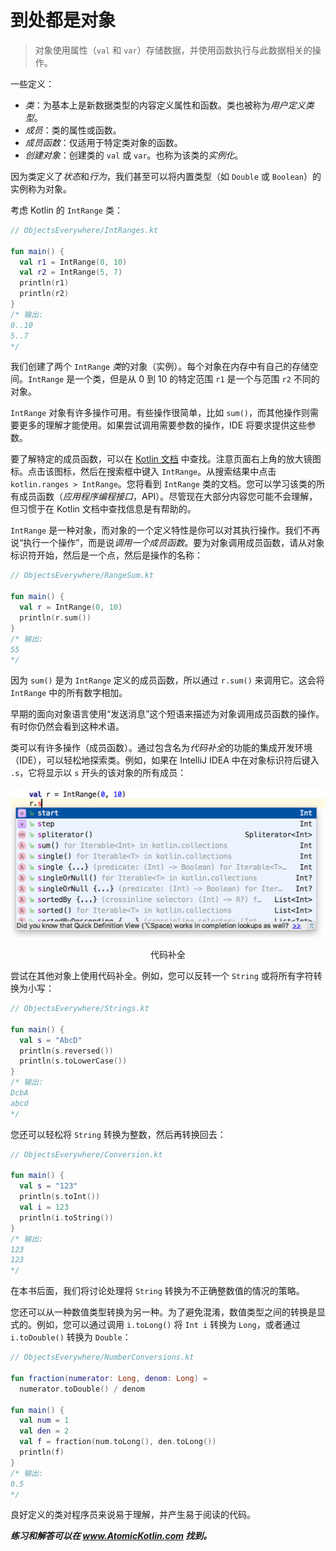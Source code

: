 # 到处都是对象

> 对象使用属性（`val` 和 `var`）存储数据，并使用函数执行与此数据相关的操作。

一些定义：

- *类*：为基本上是新数据类型的内容定义属性和函数。类也被称为*用户定义类型*。
- *成员*：类的属性或函数。
- *成员函数*：仅适用于特定类对象的函数。
- *创建对象*：创建类的 `val` 或 `var`。也称为该类的*实例化*。

因为类定义了*状态*和*行为*，我们甚至可以将内置类型（如 `Double` 或 `Boolean`）的实例称为对象。

考虑 Kotlin 的 `IntRange` 类：

```kotlin
// ObjectsEverywhere/IntRanges.kt

fun main() {
  val r1 = IntRange(0, 10)
  val r2 = IntRange(5, 7)
  println(r1)
  println(r2)
}
/* 输出:
0..10
5..7
*/
```

我们创建了两个 `IntRange` *类*的对象（实例）。每个对象在内存中有自己的存储空间。`IntRange` 是一个类，但是从 0 到 10 的特定范围 `r1` 是一个与范围 `r2` 不同的对象。

`IntRange` 对象有许多操作可用。有些操作很简单，比如 `sum()`，而其他操作则需要更多的理解才能使用。如果尝试调用需要参数的操作，IDE 将要求提供这些参数。

要了解特定的成员函数，可以在 [Kotlin 文档](https://kotlinlang.org/api/latest/jvm/stdlib/index.html) 中查找。注意页面右上角的放大镜图标。点击该图标，然后在搜索框中键入 `IntRange`。从搜索结果中点击 `kotlin.ranges > IntRange`。您将看到 `IntRange` 类的文档。您可以学习该类的所有成员函数（*应用程序编程接口*，API）。尽管现在大部分内容您可能不会理解，但习惯于在 Kotlin 文档中查找信息是有帮助的。

`IntRange` 是一种对象，而对象的一个定义特性是你可以对其执行操作。我们不再说“执行一个操作”，而是说*调用一个成员函数*。要为对象调用成员函数，请从对象标识符开始，然后是一个点，然后是操作的名称：

```kotlin
// ObjectsEverywhere/RangeSum.kt

fun main() {
  val r = IntRange(0, 10)
  println(r.sum())
}
/* 输出:
55
*/
```

因为 `sum()` 是为 `IntRange` 定义的成员函数，所以通过 `r.sum()` 来调用它。这会将 `IntRange` 中的所有数字相加。

早期的面向对象语言使用“发送消息”这个短语来描述为对象调用成员函数的操作。有时你仍然会看到这种术语。

类可以有许多操作（成员函数）。通过包含名为*代码补全*的功能的集成开发环境（IDE），可以轻松地探索类。例如，如果在 IntelliJ IDEA 中在对象标识符后键入 `.s`，它将显示以 `s` 开头的该对象的所有成员：

<div align="center">
  <img src="./assets/code-completion.png" alt="code completion" style="zoom:60%;" />
  <p>代码补全</p>
</div>

尝试在其他对象上使用代码补全。例如，您可以反转一个 `String` 或将所有字符转换为小写：

```kotlin
// ObjectsEverywhere/Strings.kt

fun main() {
  val s = "AbcD"
  println(s.reversed())
  println(s.toLowerCase())
}
/* 输出:
DcbA
abcd
*/
```

您还可以轻松将 `String` 转换为整数，然后再转换回去：

```kotlin
// ObjectsEverywhere/Conversion.kt

fun main() {
  val s = "123"
  println(s.toInt())
  val i = 123
  println(i.toString())
}
/* 输出:
123
123
*/
```

在本书后面，我们将讨论处理将 `String` 转换为不正确整数值的情况的策略。

您还可以从一种数值类型转换为另一种。为了避免混淆，数值类型之间的转换是显式的。例如，您可以通过调用 `i.toLong()` 将 `Int i` 转换为 `Long`，或者通过 `i.toDouble()` 转换为 `Double`：

```kotlin
// ObjectsEverywhere/NumberConversions.kt

fun fraction(numerator: Long, denom: Long) =
  numerator.toDouble() / denom

fun main() {
  val num = 1
  val den = 2
  val f = fraction(num.toLong(), den.toLong())
  println(f)
}
/* 输出:
0.5
*/
```

良好定义的类对程序员来说易于理解，并产生易于阅读的代码。

***练习和解答可以在 www.AtomicKotlin.com 找到。***